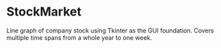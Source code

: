 # StockMarket

Line graph of company stock using Tkinter as the GUI foundation. Covers multiple time spans from a whole year to one week.
